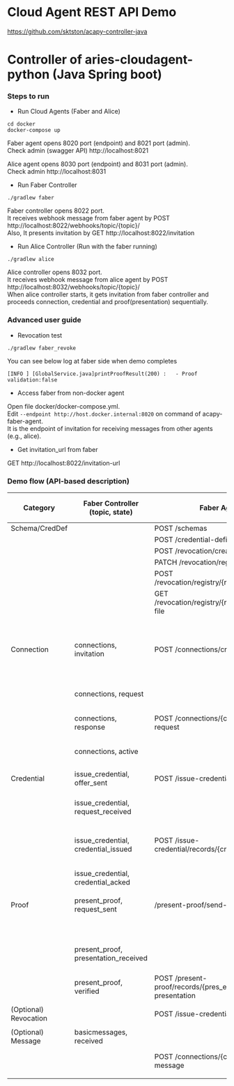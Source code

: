 # Cloud Agent REST API Demo

<https://github.com/sktston/acapy-controller-java>

# Controller of aries-cloudagent-python (Java Spring boot)

### Steps to run
- Run Cloud Agents (Faber and Alice)
```
cd docker
docker-compose up
```
Faber agent opens 8020 port (endpoint) and 8021 port (admin). \
Check admin (swagger API) http://localhost:8021

Alice agent opens 8030 port (endpoint) and 8031 port (admin). \
Check admin http://localhost:8031

- Run Faber Controller
```
./gradlew faber
```
Faber controller opens 8022 port. \
It receives webhook message from faber agent by POST http://localhost:8022/webhooks/topic/{topic}/ \
Also, It presents invitation by GET http://localhost:8022/invitation

- Run Alice Controller (Run with the faber running)
```
./gradlew alice
```
Alice controller opens 8032 port. \
It receives webhook message from alice agent by POST http://localhost:8032/webhooks/topic/{topic}/ \
When alice controller starts, it gets invitation from faber controller and proceeds connection, credential and proof(presentation) sequentially.

### Advanced user guide
- Revocation test
```
./gradlew faber_revoke
```
You can see below log at faber side when demo completes
```
[INFO ] [GlobalService.java]printProofResult(200) :   - Proof validation:false
```

- Access faber from non-docker agent

Open file docker/docker-compose.yml. \
Edit `--endpoint http://host.docker.internal:8020` on command of acapy-faber-agent. \
It is the endpoint of invitation for receiving messages from other agents (e.g., alice). 

- Get invitation_url from faber

GET http://localhost:8022/invitation-url

### Demo flow (API-based description)
| Category | Faber Controller (topic, state) | Faber Agent | Alice Agent | Alice controller (topic, state) | Tails Server | can skip (bold enabled) |
|---|---|---|---|---|---|---|
| Schema/CredDef |  | POST /schemas |  |  |  |  |
|  |  | POST /credential-definitions |  |  |  |  |
|  |  | POST /revocation/create-registry |  |  |  |  |
|  |  | PATCH /revocation/registry/{rev_reg_id} |  |  |  |  |
|  |  | POST /revocation/registry/{rev_reg_id}/publish |  |  |  |  |
|  |  | GET /revocation/registry/{rev_reg_id}/tails-file |  |  |  |  |
|  |  |  |  |  | PUT /{revoc_reg_id} |  |
|  |  |  |  |  |  |  |
| Connection | connections, invitation | POST /connections/create-invitation |  |  |  |  |
|  |  |  | POST /connections/receive-invitation | connections, invitation |  |  |
|  | connections, request |  | POST /connections/{conn_id}/accept-invitation | connections, request |  | **--auto-accept-invites** |
|  | connections, response | POST /connections/{conn_id}/accept-request |  | connections, response |  | **--auto-accept-requests** |
|  | connections, active |  | POST /connections/{conn_id}/send-ping | connections, active |  | **--auto-ping-connection** |
|  |  |  |  |  |  |  |
| Credential | issue_credential, offer_sent | POST /issue-credential/send-offer |  | issue_credential, offer_received |  |  |
|  | issue_credential, request_received |  | POST /issue-credential/records/{cred_ex_id}/send-request | issue_credential, request_sent |  | --auto-respond-credential-offer |
|  | issue_credential, credential_issued | POST /issue-credential/records/{cred_ex_id}/issue |  | issue_credential, credential_received |  | **--auto-respond-credential-request** |
|  | issue_credential, credential_acked |  | POST /issue-credential/records/{cred_ex_id}/store | issue_credential, credential_acked |  | **--auto-store-credential** |
|  |  |  |  |  |  |  |
| Proof | present_proof, request_sent | /present-proof/send-request |  | present_proof, request_received |  |  |
|  |  |  | GET /present-proof/records/{pres_ex_id}/credentials |  |  |  |
|  | present_proof, presentation_received |  | POST /present-proof​/records​/{pres_ex_id}​/send-presentation | present_proof, presentation_sent |  | --auto-respond-presentation-request |
|  | present_proof, verified | POST /present-proof/records/{pres_ex_id}/verify-presentation |  | present_proof, presentation_acked |  | **--auto-verify-presentation** |
|  |  |  |  |  |  |  |
| (Optional) Revocation |  | POST /issue-credential/revoke |  |  |  |  |
|  |  |  |  |  |  |  |
| (Optional) Message | basicmessages, received |  | POST /connections/{conn_id}/send-message |  |  |  |
|  |  | POST /connections/{conn_id}/send-message |  | basicmessages, received |  | **--auto-respond-messages** |
|  |  |  |  |  |  |  |
